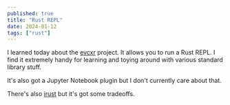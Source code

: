 ```yaml
---
published: true
title: "Rust REPL"
date: 2024-01-12
tags: ["rust"]
---
```


I learned today about the [evcxr](https://github.com/evcxr/evcxr/blob/main/evcxr_repl/README.md) project. It allows you to run a Rust REPL. I find it extremely handy for learning and toying around with various standard library stuff.

It's also got a Jupyter Notebook plugin but I don't currently care about that.

There's also [irust](https://github.com/sigmaSd/IRust) but it's got some tradeoffs.
